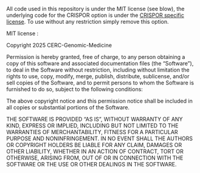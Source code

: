 All code used in this repository is under the MIT license (see blow), the underlying code for the CRISPOR option is under the [CRISPOR specific license](https://github.com/maximilianh/crisporWebsite/blob/master/LICENSE.txt).
To use without any restriction simply remove this option.


MIT license : 



Copyright 2025 CERC-Genomic-Medicine

Permission is hereby granted, free of charge, to any person obtaining a copy of this software and associated documentation files (the “Software”), to deal in the Software without restriction, including without limitation the rights to use, copy, modify, merge, publish, distribute, sublicense, and/or sell copies of the Software, and to permit persons to whom the Software is furnished to do so, subject to the following conditions:

The above copyright notice and this permission notice shall be included in all copies or substantial portions of the Software.

THE SOFTWARE IS PROVIDED “AS IS”, WITHOUT WARRANTY OF ANY KIND, EXPRESS OR IMPLIED, INCLUDING BUT NOT LIMITED TO THE WARRANTIES OF MERCHANTABILITY, FITNESS FOR A PARTICULAR PURPOSE AND NONINFRINGEMENT. IN NO EVENT SHALL THE AUTHORS OR COPYRIGHT HOLDERS BE LIABLE FOR ANY CLAIM, DAMAGES OR OTHER LIABILITY, WHETHER IN AN ACTION OF CONTRACT, TORT OR OTHERWISE, ARISING FROM, OUT OF OR IN CONNECTION WITH THE SOFTWARE OR THE USE OR OTHER DEALINGS IN THE SOFTWARE.
